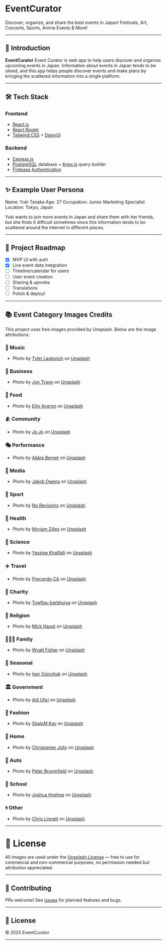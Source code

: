 # EventCurator

Discover, organize, and share the best events in Japan! Festivals, Art, Concerts, Sports, Anime Events & More!

---

## 🚀 Introduction

**EventCurator**
Event Curator is web app to help users discover and organize upcoming events in Japan. Information about events in Japan tends to be siloed, and this app helps people discover events and make plans by bringing the scattered information into a single platform.

---

## 🛠️ Tech Stack

### Frontend

- [React.js](https://react.dev/)
- [React Router](https://reactrouter.com/)
- [Tailwind CSS](https://tailwindcss.com/) + [DaisyUI](https://daisyui.com/)

### Backend

- [Express.js](https://expressjs.com/)
- [PostgreSQL](https://www.postgresql.org/) database + [Knex.js](https://knexjs.org/) query builder
- [Firebase Authentication](https://firebase.google.com/docs/auth)

---

## ✨ Example User Persona

Name: Yuki Tanaka
Age: 27
Occupation: Junior Marketing Specialist
Location: Tokyo, Japan

Yuki wants to join more events in Japan and share them with her friends, but she finds it difficult sometimes since this information tends to be scattered around the internet in different places.

---

## 📅 Project Roadmap

- [x] MVP UI with auth
- [x] Live event data integration
- [ ] Timeline/calendar for users
- [ ] User event creation
- [ ] Sharing & upvotes
- [ ] Translations
- [ ] Polish & deploy!

---

## 📚 Event Category Images Credits

This project uses free images provided by Unsplash. Below are the image attributions:

### 🎵 Music

- Photo by [Tyler Lastovich](https://unsplash.com/@lastly) on [Unsplash](https://unsplash.com/photos/LxBMsvUPAgo)

### 💼 Business

- Photo by [Jon Tyson](https://unsplash.com/@jontyson) on [Unsplash](https://unsplash.com/photos/MRaGH7jj9xk)

### 🍔 Food

- Photo by [Eiliv Aceron](https://unsplash.com/@eilivaceron) on [Unsplash](https://unsplash.com/photos/R1RKIdenmpA)

### 🫂 Community

- Photo by [Jo Jo](https://unsplash.com/@jojo_design) on [Unsplash](https://unsplash.com/photos/TZCppMjaOHU)

### 🎭 Performance

- Photo by [Abbie Bernet](https://unsplash.com/@abbiebernet) on [Unsplash](https://unsplash.com/photos/V1LBSKLqigE)

### 🎥 Media

- Photo by [Jakob Owens](https://unsplash.com/@jakobowens1) on [Unsplash](https://unsplash.com/photos/wYmTbbeDEdY)

### 🏅 Sport

- Photo by [No Revisions](https://unsplash.com/@norevisions) on [Unsplash](https://unsplash.com/photos/y6PugSs0i7k)

### 🏥 Health

- Photo by [Myriam Zilles](https://unsplash.com/@myriamzilles) on [Unsplash](https://unsplash.com/photos/WPvnV2ZJO54)

### 🔬 Science

- Photo by [Yassine Khalfalli](https://unsplash.com/@yassinekhalfalli) on [Unsplash](https://unsplash.com/photos/Ab9Ee6LXLqw)

### ✈️ Travel

- Photo by [Precondo CA](https://unsplash.com/@precondo) on [Unsplash](https://unsplash.com/photos/rG4a6ZfyHBw)

### 🎁 Charity

- Photo by [Towfiqu barbhuiya](https://unsplash.com/@towfiqu999999) on [Unsplash](https://unsplash.com/photos/K0E6E0a0R3A)

### 🛐 Religion

- Photo by [Mick Haupt](https://unsplash.com/@rocinante_11) on [Unsplash](https://unsplash.com/photos/3T1lPpW--_E)

### 👨‍👩‍👧 Family

- Photo by [Wyatt Fisher](https://unsplash.com/@wyattfisher) on [Unsplash](https://unsplash.com/photos/M0M-FR2iedk)

### 🍁 Seasonal

- Photo by [Igor Osinchuk](https://unsplash.com/@igorosinchuk) on [Unsplash](https://unsplash.com/photos/T8QJp1mJmC0)

### 🏛️ Government

- Photo by [Adi Ulici](https://unsplash.com/@adiulici) on [Unsplash](https://unsplash.com/photos/q31W8pxJt9s)

### 👗 Fashion

- Photo by [ShaloM Kay](https://unsplash.com/@shalomk) on [Unsplash](https://unsplash.com/photos/PFKnL2vjOHw)

### 🏡 Home

- Photo by [Christopher Jolly](https://unsplash.com/@chrisjo) on [Unsplash](https://unsplash.com/photos/LJh8cOsDT_Y)

### 🚗 Auto

- Photo by [Peter Broomfield](https://unsplash.com/@peterbroomfield) on [Unsplash](https://unsplash.com/photos/7YXor4_q7FQ)

### 🏫 School

- Photo by [Joshua Hoehne](https://unsplash.com/@joshua_hoehne) on [Unsplash](https://unsplash.com/photos/6Ipegn7NvKo)

### 🌀 Other

- Photo by [Chris Linnett](https://unsplash.com/@chrislinnett) on [Unsplash](https://unsplash.com/photos/5Mfgd-I4n0Q)

---

# 📜 License

All images are used under the [Unsplash License](https://unsplash.com/license) — free to use for commercial and non-commercial purposes, no permission needed but attribution appreciated.

---

## 📣 Contributing

PRs welcome! See [issues](https://github.com/your-team/event-curator/issues) for planned features and bugs.

---

## 📄 License

© 2025 EventCurator

---
